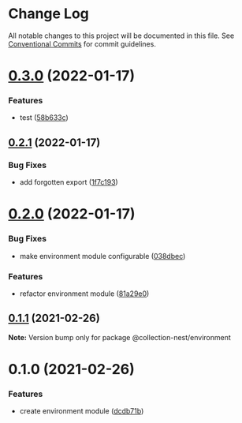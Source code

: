 # Change Log

All notable changes to this project will be documented in this file.
See [Conventional Commits](https://conventionalcommits.org) for commit guidelines.

# [0.3.0](https://github.com/developer239/collection-nest/compare/@collection-nest/environment@0.2.1...@collection-nest/environment@0.3.0) (2022-01-17)


### Features

* test ([58b633c](https://github.com/developer239/collection-nest/commit/58b633c56d35ed0fa2572fc6cce42e34c63e4654))





## [0.2.1](https://github.com/developer239/collection-nest/compare/@collection-nest/environment@0.2.0...@collection-nest/environment@0.2.1) (2022-01-17)


### Bug Fixes

* add forgotten export ([1f7c193](https://github.com/developer239/collection-nest/commit/1f7c193ec966fbc01c8bff08a1acbee3b5a7e5d6))





# [0.2.0](https://github.com/developer239/collection-nest/compare/@collection-nest/environment@0.1.1...@collection-nest/environment@0.2.0) (2022-01-17)


### Bug Fixes

* make environment module configurable ([038dbec](https://github.com/developer239/collection-nest/commit/038dbecab7ce630eec14f6e44c786746a02c3c5e))


### Features

* refactor environment module ([81a29e0](https://github.com/developer239/collection-nest/commit/81a29e0cfbc8f0f4baba3f740799d68ac98737b6))





## [0.1.1](https://github.com/developer239/collection-nest/compare/@collection-nest/environment@0.1.0...@collection-nest/environment@0.1.1) (2021-02-26)

**Note:** Version bump only for package @collection-nest/environment





# 0.1.0 (2021-02-26)


### Features

* create environment module ([dcdb71b](https://github.com/developer239/collection-nest/commit/dcdb71b3379d8b18ba6edeb186f3cbc8255626c9))
